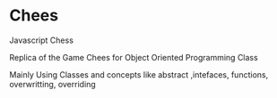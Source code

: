 # Chees
Javascript Chess

Replica of the Game Chees for Object Oriented Programming Class

Mainly Using Classes and concepts like abstract ,intefaces, functions, overwritting, overriding
